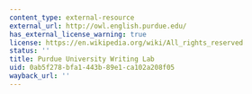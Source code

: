 ```yaml
---
content_type: external-resource
external_url: http://owl.english.purdue.edu/
has_external_license_warning: true
license: https://en.wikipedia.org/wiki/All_rights_reserved
status: ''
title: Purdue University Writing Lab
uid: 0ab5f278-bfa1-443b-89e1-ca102a208f05
wayback_url: ''
---
```


